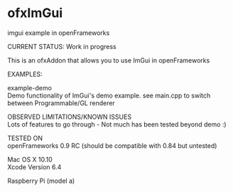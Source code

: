 # ofxImGui
imgui example in openFrameworks

CURRENT STATUS: Work in progress   

This is an ofxAddon that allows you to use ImGui in openFrameworks

EXAMPLES:   

example-demo  
Demo functionality of ImGui's demo example. see main.cpp to switch between Programmable/GL renderer

OBSERVED LIMITATIONS/KNOWN ISSUES   
Lots of features to go through - Not much has been tested beyond demo :)


TESTED ON   
openFrameworks 0.9 RC (should be compatible with 0.84 but untested)   

Mac OS X 10.10   
Xcode Version 6.4   

Raspberry Pi (model a)   

